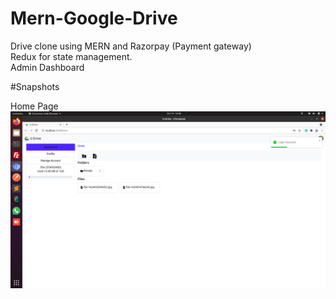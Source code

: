 # Mern-Google-Drive
Drive clone using MERN and Razorpay (Payment gateway)  
Redux for state management.  
Admin Dashboard  


#Snapshots  

Home Page  
![alt text](https://github.com/Rahul218691/Mern-Google-Drive/blob/main/Screenshot%20from%202021-10-19%2018-46-39.png?raw=true)
